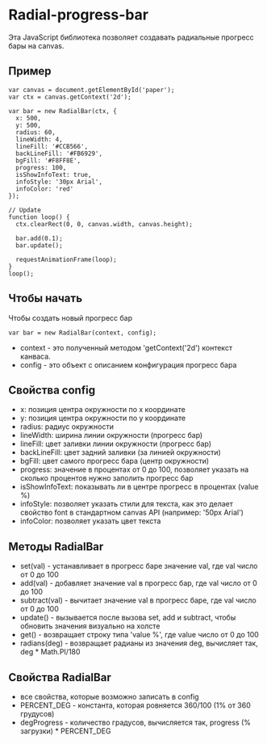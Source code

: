 # Radial-progress-bar

Эта JavaScript библиотека позволяет создавать радиальные прогресс бары на canvas.

## Пример
    
    var canvas = document.getElementById('paper');
    var ctx = canvas.getContext('2d');
	
    var bar = new RadialBar(ctx, {
      x: 500,
      y: 500,
      radius: 60,
      lineWidth: 4,
      lineFill: '#CCB566',
      backLineFill: '#FB6929',
      bgFill: '#F8FF8E',
      progress: 100,
      isShowInfoText: true,
      infoStyle: '30px Arial',
      infoColor: 'red'
    });
    
    // Update
    function loop() {
      ctx.clearRect(0, 0, canvas.width, canvas.height);
      
      bar.add(0.1);
      bar.update();
      
      requestAnimationFrame(loop);
    }
    loop();


## Чтобы начать 

Чтобы создать новый прогресс бар

    var bar = new RadialBar(context, config);

* context - это полученный методом 'getContext('2d') контекст канваса.
* config - это объект с описанием конфигурация прогресс бара

## Свойства config

* x: позиция центра окружности по x координате
* y: позиция центра окружности по y координате
* radius: радиус окружности
* lineWidth: ширина линии окружности (прогресс бар)
* lineFill: цвет заливки линии окружности (прогресс бар)
* backLineFill: цвет задний заливки (за линией окружности)
* bgFill: цвет самого прогресс бара (центр окружности)
* progress: значение в процентах от 0 до 100, позволяет указать на сколько процентов нужно заполить прогресс бар
* isShowInfoText: показывать ли в центре прогресс в процентах (value %)
* infoStyle: позволяет указать стили для текста, как это делает свойство font в стандартном canvas API (например: '50px Arial')
* infoColor: позволяет указать цвет текста

## Методы RadialBar

* set(val) - устанавливает в прогресс баре значение val, где val число от 0 до 100
* add(val) - добавляет значение val в прогресс бар, где val число от 0 до 100
* subtract(val) - вычитает значение val в прогресс баре, где val число от 0 до 100
* update() - вызывается после вызова set, add и subtract, чтобы обновить значения визуально на холсте
* get() - возвращает строку типа 'value %', где value число от 0 до 100
* radians(deg) - возвращает радианы из значения deg, вычисляет так, deg * Math.PI/180

## Свойства RadialBar

* все свойства, которые возможно записать в config
* PERCENT_DEG - константа, которая ровняется 360/100 (1% от 360 грудусов)
* degProgress - количество градусов, вычисляется так, progress (% загрузки) * PERCENT_DEG
